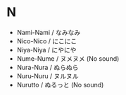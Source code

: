 # N

- Nami-Nami / なみなみ
- Nico-Nico / にこにこ
- Niya-Niya / にやにや
- Nume-Nume / ヌメヌメ (No sound)
- Nura-Nura / ぬらぬら
- Nuru-Nuru / ヌルヌル
- Nurutto / ぬるっと (No sound)